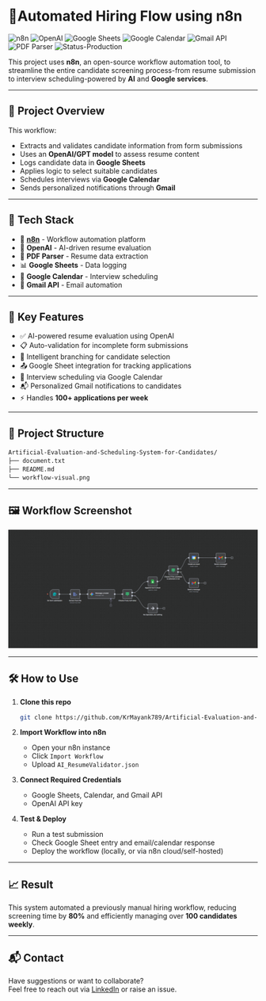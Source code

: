 #  🤖Automated Hiring Flow using n8n
![n8n](https://img.shields.io/badge/Automation-n8n-4E9DDE?logo=n8n&logoColor=white)
![OpenAI](https://img.shields.io/badge/AI%20Model-OpenAI-ffb400?logo=openai)
![Google Sheets](https://img.shields.io/badge/Data-Google%20Sheets-34A853?logo=google-sheets&logoColor=white)
![Google Calendar](https://img.shields.io/badge/Scheduling-Google%20Calendar-4285F4?logo=google-calendar&logoColor=white)
![Gmail API](https://img.shields.io/badge/Email-Gmail%20API-D14836?logo=gmail&logoColor=white)
![PDF Parser](https://img.shields.io/badge/Resume-PDF%20Parser-lightgrey)
![Status-Production](https://img.shields.io/badge/Status-In%20Use-brightgreen)

This project uses **n8n**, an open-source workflow automation tool, to streamline the entire candidate screening process-from resume submission to interview scheduling-powered by **AI** and **Google services**.

---

## 🚀 Project Overview

This workflow:
- Extracts and validates candidate information from form submissions
- Uses an **OpenAI/GPT model** to assess resume content
- Logs candidate data in **Google Sheets**
- Applies logic to select suitable candidates
- Schedules interviews via **Google Calendar**
- Sends personalized notifications through **Gmail**

---

## 🧠 Tech Stack

- 🔄 **[n8n](https://n8n.io/)** - Workflow automation platform
- 🤖 **OpenAI** - AI-driven resume evaluation
- 📄 **PDF Parser** - Resume data extraction
- 📊 **Google Sheets** - Data logging
- 📅 **Google Calendar** - Interview scheduling
- 📧 **Gmail API** - Email automation

---

## 🧪 Key Features

- ✅ AI-powered resume evaluation using OpenAI
- 📋 Auto-validation for incomplete form submissions
- 🧠 Intelligent branching for candidate selection
- 📤 Google Sheet integration for tracking applications
- 📆 Interview scheduling via Google Calendar
- 📬 Personalized Gmail notifications to candidates
- ⚡ Handles **100+ applications per week**

---

## 📂 Project Structure

```bash
Artificial-Evaluation-and-Scheduling-System-for-Candidates/
├── document.txt
├── README.md
└── workflow-visual.png

```

---

## 🖼️ Workflow Screenshot

![Workflow Screenshot](workflow-visual.png)

---

## 🛠️ How to Use

1. **Clone this repo**  
   ```bash
   git clone https://github.com/KrMayank789/Artificial-Evaluation-and-Scheduling-System-for-Candidates.git
   ```

2. **Import Workflow into n8n**
   - Open your n8n instance
   - Click `Import Workflow`
   - Upload `AI_ResumeValidator.json`

3. **Connect Required Credentials**
   - Google Sheets, Calendar, and Gmail API
   - OpenAI API key

4. **Test & Deploy**
   - Run a test submission
   - Check Google Sheet entry and email/calendar response
   - Deploy the workflow (locally, or via n8n cloud/self-hosted)

---

## 📈 Result

This system automated a previously manual hiring workflow, reducing screening time by **80%** and efficiently managing over **100 candidates weekly**.

---

## 📬 Contact

Have suggestions or want to collaborate?  
Feel free to reach out via [LinkedIn](https://linkedin.com/in/deepbendu-debnath) or raise an issue.
